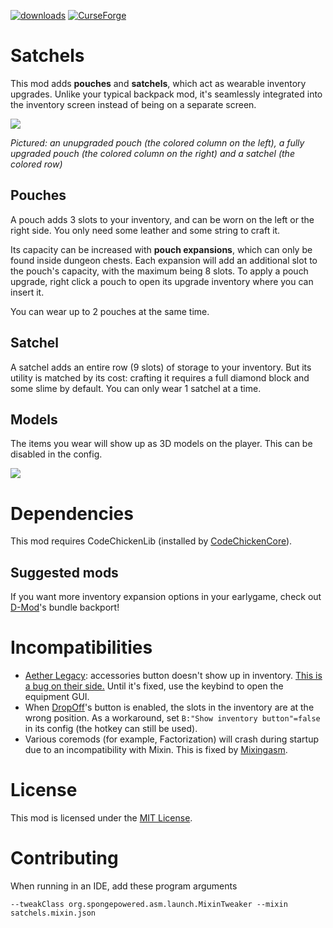 [![downloads](https://img.shields.io/badge/-⬇%20releases-brightgreen)](https://github.com/makamys/Satchels/releases)
[![CurseForge](https://shields.io/badge/CurseForge-555555?logo=curseforge)](https://www.curseforge.com/minecraft/mc-mods/satchels)

# Satchels

This mod adds **pouches** and **satchels**, which act as wearable inventory upgrades. Unlike your typical backpack mod, it's seamlessly integrated into the inventory screen instead of being on a separate screen.

![](https://raw.githubusercontent.com/makamys/Satchels/master/docs/satchels_gui.png)

*Pictured: an unupgraded pouch (the colored column on the left), a fully upgraded pouch (the colored column on the right) and a satchel (the colored row)*

## Pouches

A pouch adds 3 slots to your inventory, and can be worn on the left or the right side. You only need some leather and some string to craft it.

Its capacity can be increased with **pouch expansions**, which can only be found inside dungeon chests. Each expansion will add an additional slot to the pouch's capacity, with the maximum being 8 slots. To apply a pouch upgrade, right click a pouch to open its upgrade inventory where you can insert it.

You can wear up to 2 pouches at the same time.

## Satchel

A satchel adds an entire row (9 slots) of storage to your inventory. But its utility is matched by its cost: crafting it requires a full diamond block and some slime by default. You can only wear 1 satchel at a time.

## Models

The items you wear will show up as 3D models on the player. This can be disabled in the config.

![](https://raw.githubusercontent.com/makamys/Satchels/master/docs/satchels_model.png)

# Dependencies

This mod requires CodeChickenLib (installed by [CodeChickenCore](https://www.curseforge.com/minecraft/mc-mods/codechickencore)).

## Suggested mods

If you want more inventory expansion options in your earlygame, check out [D-Mod](https://github.com/makamys/DMod)'s bundle backport!

# Incompatibilities

* [Aether Legacy](https://www.curseforge.com/minecraft/mc-mods/the-aether): accessories button doesn't show up in inventory. [This is a bug on their side.](https://github.com/gildedgames/aether-issues/issues/742) Until it's fixed, use the keybind to open the equipment GUI.
* When [DropOff](https://www.curseforge.com/minecraft/mc-mods/dropoff)'s button is enabled, the slots in the inventory are at the wrong position. As a workaround, set `B:"Show inventory button"=false` in its config (the hotkey can still be used).
* Various coremods (for example, Factorization) will crash during startup due to an incompatibility with Mixin. This is fixed by [Mixingasm](https://github.com/makamys/Mixingasm).

# License

This mod is licensed under the [MIT License](https://github.com/makamys/Satchels/blob/master/LICENSE).

# Contributing

When running in an IDE, add these program arguments
```
--tweakClass org.spongepowered.asm.launch.MixinTweaker --mixin satchels.mixin.json
```

